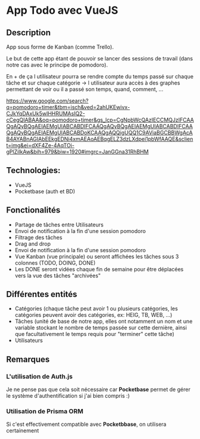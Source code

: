 # App Todo avec VueJS
## Description
App sous forme de Kanban (comme Trello).

Le but de cette app étant de pouvoir se lancer des sessions de travail (dans notre cas avec le principe de pomodoro).

En + de ça l utilisateur pourra se rendre compte du temps passé sur chaque tâche et sur chaque catégorie -> l utilisateur aura accès à des graphes permettant de voir ou il a passé son temps, quand, comment, ...

https://www.google.com/search?q=pomodoro+timer&tbm=isch&ved=2ahUKEwivx-CJkYqDAxUk5wIHHRUMAsIQ2-cCegQIABAA&oq=pomodoro+timer&gs_lcp=CgNpbWcQAzIECCMQJzIFCAAQgAQyBQgAEIAEMgUIABCABDIFCAAQgAQyBQgAEIAEMgUIABCABDIFCAAQgAQyBQgAEIAEMgUIABCABDoKCAAQgAQQigUQQ1C9AViaBGCBBWgAcAB4AYABnAGIAbEEkgEDNi4xmAEAoAEBqgELZ3dzLXdpei1pbWfAAQE&sclient=img&ei=dXF4Ze-4AqTOi-gPlZiIkAw&bih=979&biw=1920#imgrc=JanGGna31RhBHM

## Technologies:
- VueJS
- Pocketbase (auth et BD)

## Fonctionalités
- Partage de tâches entre Utilisateurs
- Envoi de notification à la fin d'une session pomodoro
- Filtrage des tâches
- Drag and drop
- Envoi de notification à la fin d'une session pomodoro
- Vue Kanban (vue principale) ou seront affichées les tâches sous 3 colonnes (TODO, DOING, DONE)
- Les DONE seront vidées chaque fin de semaine pour être déplacées vers la vue des tâches "archivées"


## Différentes entités
- Catégories (chaque tâche peut avoir 1 ou plusieurs catégories, les catégories peuvent avoir des catégories, ex: HEIG, TB, WEB, ...)
- Tâches (unité de base de notre app, elles ont notamment un nom et une variable stockant le nombre de temps passée sur cette dernière, ainsi que facultativement le temps requis pour "terminer" cette tâche)
- Utilisateurs

## Remarques
### L'utilisation de Auth.js
Je ne pense pas que cela soit nécessaire car **Pocketbase** permet de gérer le système d'authentification si j'ai bien compris :)

### Utilisation de Prisma ORM
Si c'est effectivement compatible avec **Pocketbbase**, on utilisera certainement

